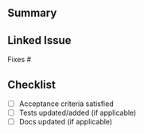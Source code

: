 ## Summary
<!-- What does this PR change? -->

## Linked Issue
Fixes #<issue-number>

## Checklist
- [ ] Acceptance criteria satisfied
- [ ] Tests updated/added (if applicable)
- [ ] Docs updated (if applicable)
